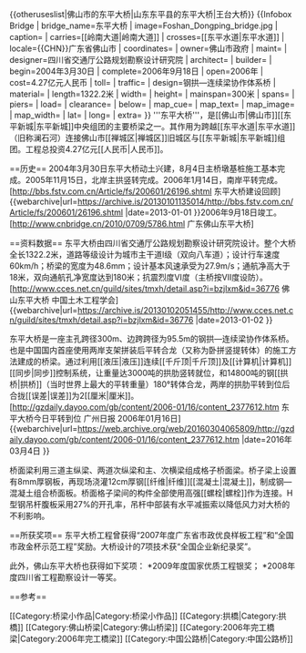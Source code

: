 {{otheruseslist|佛山市的东平大桥|山东东平县的东平大桥|王台大桥}}
{{Infobox Bridge
| bridge_name=东平大桥
| image=Foshan_Dongping_bridge.jpg
| caption=
| carries=[[岭南大道|岭南大道]]
| crosses=[[东平水道|东平水道]]
| locale={{CHN}}广东省佛山市
| coordinates=
| owner=佛山市政府
| maint=
| designer=四川省交通厅公路规划勘察设计研究院
| architect=
| builder=
| begin=2004年3月30日
| complete=2006年9月18日
| open=2006年
| cost=4.27亿元人民币
| toll=
| traffic=
| design=钢拱—连续梁协作体系桥
| material=
| length=1322.2米
| width=
| height=
| mainspan=300米
| spans=
| piers=
| load=
| clearance=
| below=
| map_cue=
| map_text=
| map_image=
| map_width=
| lat=
| long=
| extra=
}}
'''东平大桥'''，是[[佛山市|佛山市]][[东平新城|东平新城]]中央组团的主要桥梁之一。其作用为跨越[[东平水道|东平水道]]（旧称澜石河）连接佛山市[[禅城区|禅城区]]旧城区与[[东平新城|东平新城]]组团。工程总投资4.27亿元[[人民币|人民币]]。

==历史==
2004年3月30日东平大桥动土兴建，8月4日主桥墩基桩施工基本完成。2005年11月15日，北岸主拱竖转完成。2006年1月14日，南岸平转完成。<ref>[http://bbs.fstv.com.cn/Article/fs/200601/26196.shtml 东平大桥建设回顾] {{webarchive|url=https://archive.is/20130101135014/http://bbs.fstv.com.cn/Article/fs/200601/26196.shtml |date=2013-01-01 }}</ref>2006年9月18日竣工。<ref name="jianjie1">[http://www.cnbridge.cn/2010/0709/5786.html 广东佛山东平大桥]</ref>

==资料数据==
东平大桥由四川省交通厅公路规划勘察设计研究院设计。整个大桥全长1322.2米，道路等级设计为城市主干道Ⅰ级（双向八车道）；设计行车速度60km/h；桥梁的宽度为48.6mm；设计基本风速承受为27.9m/s；通航净高大于18米，双向通航孔净宽度达到180米；抗震烈度Ⅵ度（主桥按Ⅶ度设防）。<ref name="ziliao2">[http://www.cces.net.cn/guild/sites/tmxh/detail.asp?i=bzjlxm&id=36776 佛山东平大桥 中国土木工程学会] {{webarchive|url=https://archive.is/20130102051455/http://www.cces.net.cn/guild/sites/tmxh/detail.asp?i=bzjlxm&id=36776 |date=2013-01-02 }}</ref>

东平大桥是一座主孔跨径300m、边跨跨径为95.5m的钢拱—连续梁协作体系桥。也是中国国内首座使用两岸支架拼装后平转合龙（又称为卧拼竖提转体）的施工方法建成的桥梁。通过利用[[液压|液压]]连续[[千斤顶|千斤顶]]及[[计算机|计算机]][[同步|同步]]控制系统，让重量达3000吨的拱肋竖转就位，和14800吨的钢[[拱桥|拱桥]]（当时世界上最大的平转重量）180°转体合龙，两岸的拱肋平转到位后合拢[[误差|误差]]为2[[厘米|厘米]]。<ref>[http://gzdaily.dayoo.com/gb/content/2006-01/16/content_2377612.htm 东平大桥今日平转到位 广州日报 2006年01月16日] {{webarchive|url=https://web.archive.org/web/20160304065809/http://gzdaily.dayoo.com/gb/content/2006-01/16/content_2377612.htm |date=2016年03月4日 }}</ref><ref name="ziliao2"/>

桥面梁利用三道主纵梁、两道次纵梁和主、次横梁组成格子桥面梁。桥子梁上设置有8mm厚钢板，再现场浇灌12cm厚钢[[纤维|纤维]][[混凝土|混凝土]]，制成钢—混凝土组合桥面板。桥面格子梁间的构件全部使用高强[[螺栓|螺栓]]作为连接。H型钢吊杆腹板采用27%的开孔率，吊杆中部装有水平减振索以降低风力对大桥的不利影响。<ref name="jianjie1"/><ref name="ziliao2"/>

==所获奖项==
东平大桥工程曾获得“2007年度广东省市政优良样板工程”和“全国市政金杯示范工程”奖励。大桥设计的7项技术获“全国企业新纪录奖”。<ref name="jianjie1"/>

此外，佛山东平大桥也获得如下奖项：
*2009年度国家优质工程银奖；
*2008年度四川省工程勘察设计一等奖。<ref name="ziliao2"/>

==参考==
<references/>

[[Category:桥梁小作品|Category:桥梁小作品]]
[[Category:拱橋|Category:拱橋]]
[[Category:佛山桥梁|Category:佛山桥梁]]
[[Category:2006年完工橋梁|Category:2006年完工橋梁]]
[[Category:中国公路桥|Category:中国公路桥]]